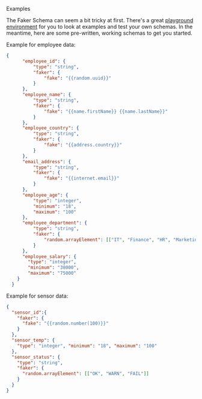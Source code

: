 Examples 

The Faker Schema can seem a bit tricky at first. There's a great [playground environment](https://json-schema-faker.js.org/) for you to look at examples and test your own schemas. In the meantime, here are some pre-written, working schemas to get you started.

Example for employee data:

``` json
{ 
      "employee_id": { 
          "type": "string",
          "faker": {
              "fake": "{{random.uuid}}"
          }
      },
      "employee_name": {
          "type": "string",
          "faker": {
              "fake": "{{name.firstName}} {{name.lastName}}"
          }
      },
      "employee_country": {
          "type": "string",
          "faker": {
              "fake": "{{address.country}}"
          }
      },
      "email_address": {
          "type": "string",
          "faker": {
              "fake": "{{internet.email}}"
          }
      },
      "employee_age": {
          "type": "integer",
          "minimum": "18",
          "maximum": "100"
      },
      "employee_department": {
          "type": "string",
          "faker": {
              "random.arrayElement": [["IT", "Finance", "HR", "Marketing", "Sales"]]
          }
      },
      "employee_salary": {
        "type": "integer",
        "minimum": "38000",
        "maximum": "75000"
    }
  }          
```

Example for sensor data:

``` json
{  
  "sensor_id":{
    "faker": {
      "fake": "{{random.number(100)}}"
    }
  },
  "sensor_temp": {
    "type": "integer", "minimum": "18", "maximum": "100"
  },
  "sensor_status": {
    "type": "string",
    "faker": {
      "random.arrayElement": [["OK", "WARN", "FAIL"]]
    }
  }
}
```

